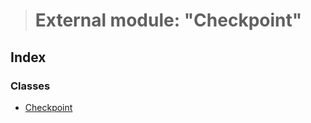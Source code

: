 > # External module: "Checkpoint"

## Index

### Classes

* [Checkpoint](../classes/_checkpoint_.checkpoint.md)